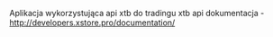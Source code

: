 Aplikacja wykorzystująca api xtb do tradingu
xtb api dokumentacja - http://developers.xstore.pro/documentation/
